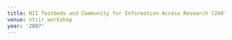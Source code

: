 ```yaml
---
title: NII Testbeds and Community for Information Access Research (2007)
venue: ntcir_workshop
year: '2007'
---
```

